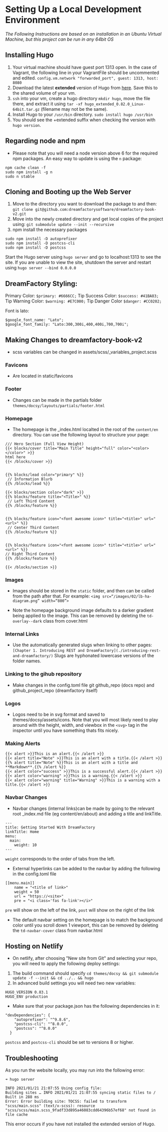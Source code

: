 # Setting Up a Local Development Environment

_The Following Instructions are based on an installation in an Ubuntu Virtual Machine, but this project can be run in any 64bit OS_

## Installing Hugo

1. Your virtual machine should have guest port 1313 open. In the case of Vagrant, the following line in your VagrantFile should be uncommented and edited.
`config.vm.network "forwarded_port", guest: 1313, host: 8080`
2. Download the latest **extended** version of Hugo from [here](https://github.com/gohugoio/hugo/releases). Save this to the shared volume of your vm.
3. `ssh` into your vm, create a hugo directory `mkdir hugo`, move the file there, and extract it using `tar -xf hugo_extended_0.82.0_Linux-64bit.tar.gz` (filename may not be the same).
4. Install Hugo to your `/usr/bin` directory. `sudo install hugo /usr/bin`
5. You should see the +extended suffix when checking the version with `hugo version`.

## Regarding node and npm

* Please note that you will need a node version above 6 for the required npm packages. An easy way to update is using the `n` package:
```
npm cache clean -f
sudo npm install -g n
sudo n stable
```

## Cloning and Booting up the Web Server

1. Move to the directory you want to download the package to and then:
`git clone git@github.com:dreamfactorysoftware/dreamfactory-book-v2.git`
2. Move into the newly created directory and get local copies of the project using:
`git submodule update --init --recursive`
3. npm install the necessary packages
```
sudo npm install -D autoprefixer
sudo npm install -D postcss-cli
sudo npm install -D postcss
```

Start the Hugo server using `hugo server` and go to localhost:1313 to see the site. If you are unable to view the site, shutdown the server and restart using `hugo server --bind 0.0.0.0`

## DreamFactory Styling:

Primary Color: `$primary: #6666CC;`
Tip Success Color: `$success: #41BA83;`
Tip Warning Color: `$warning: #E7C000;`
Tip Danger Color `$danger: #CC0202;`

Font is lato:

```
$google_font_name: "Lato";
$google_font_family: "Lato:300,300i,400,400i,700,700i";
```

## Making Changes to dreamfactory-book-v2

* scss variables can be changed in assets/scss/_variables_project.scss

### Favicons

* Are located in static/favicons

### Footer

* Changes can be made in the partials folder `themes/docsy/layouts/partials/footer.html`

### Homepage

* The homepage is the _index.html localted in the root of the `content/en` directory. You can use the following layout to structure your page:
```
/// Hero Section (Full View Height)
{{< blocks/cover title="Main Title" height="full" color="<color></color>" >}}
html here
{{< /blocks/cover >}}


{{% blocks/lead color="primary" %}}
 // Information Blurb
{{% /blocks/lead %}}

{{< blocks/section color="dark" >}}
{{% blocks/feature title="<Title>" %}}
 // Left Third Content
{{% /blocks/feature %}}


{{% blocks/feature icon="<font awesome icon>" title="<title>" url="<url>" %}}
 // Center Third Content
{{% /blocks/feature %}}


{{% blocks/feature icon="<font awesome icon>" title="<title>" url="<url>" %}}
// Right Third Content
{{% /blocks/feature %}}

{{< /blocks/section >}}
```

### Images

* Images should be stored in the `static` folder, and then can be called from the path after that. For example: `<img src=“/images/02/lb-ha-diagram.png” width=“800”>`

* Note the homepage background image defaults to a darker gradient being applied to the image. This can be removed by deleting the `td-overlay--dark` class from cover.html

### Internal Links

* Use the automatically generated slugs when linking to other pages:
`[Chapter 1. Introducing REST and DreamFactory](./introducing-rest-and-dreamfactory/)`
Slugs are hyphonated lowercase versions of the folder names.

### Linking to the gihub repository

* Make changes in the config.toml file git github_repo (docs repo) and github_project_repo (dreamfactory itself)

### Logos

* Logos need to be in svg format and saved to themes/docsy/assets/icons.
Note that you will most likely need to play around with the height, width, and viewbox in the `<svg>` tag in the inspector until you have something thats fits nicely.

### Making Alerts
```
{{< alert >}}This is an alert.{{< /alert >}}
{{< alert title="Note" >}}This is an alert with a title.{{< /alert >}}
{{% alert title="Note" %}}This is an alert with a title and **Markdown**.{{% /alert %}}
{{< alert color="success" >}}This is a successful alert.{{< /alert >}}
{{< alert color="warning" >}}This is a warning.{{< /alert >}}
{{< alert color="warning" title="Warning" >}}This is a warning with a title.{{< /alert >}}
```

### Navbar Changes

* Navbar changes (internal links)can be made by going to the relevant root _index.md file (eg content/en/about) and adding a title and linkTitle.
```
---
title: Getting Started With DreamFactory
linkTitle: Home
menu:
  main:
    weight: 10
---
```
`weight` corresponds to the order of tabs from the left.
* External hyperlinks can be added to the navbar by adding the following in the config.toml file
```
[[menu.main]]
    name = "<title of link>"
    weight = 50 
    url = "https://<site>"
    pre = "<i class='fas fa-link'></i>"
```
`pre` will show on the left of the link, `post` will show on the right of the link

* The default navbar setting on the homepage is to match the background color until you scroll down 1 viewport, this can be removed by deleting the `td-navbar-cover` class from navbar.html

## Hosting on Netlify

* On netlify, after choosing "New site from Git" and selecting your repo, you will need to apply the following deploy settings:
1. The build command should specify `cd themes/docsy && git submodule update -f --init && cd ../.. && hugo`
2. In advanced build settings you will need two new variables:
```
HUGO_VERSION 0.83.1
HUGO_ENV production
```

* Make sure that your package.json has the following dependencies in it:
```
"devDependencies": {
    "autoprefixer": "^9.8.6",
    "postcss-cli": "^8.0.0",
    "postcss": "^8.0.0"
  }
```
`postcss` and `postcss-cli` should be set to versions 8 or higher.

## Troubleshooting

As you run the website locally, you may run into the following error:

```
➜ hugo server

INFO 2021/01/21 21:07:55 Using config file: 
Building sites … INFO 2021/01/21 21:07:55 syncing static files to /
Built in 288 ms
Error: Error building site: TOCSS: failed to transform "scss/main.scss" (text/x-scss): resource "scss/scss/main.scss_9fadf33d895a46083cdd64396b57ef68" not found in file cache
```

This error occurs if you have not installed the extended version of Hugo.

